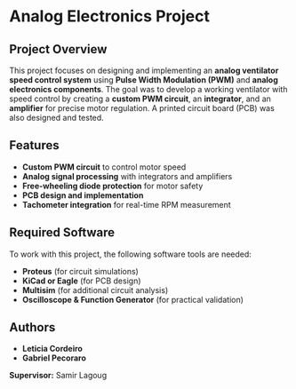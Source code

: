 # Analog Electronics Project

## Project Overview
This project focuses on designing and implementing an **analog ventilator speed control system** using **Pulse Width Modulation (PWM)** and **analog electronics components**. The goal was to develop a working ventilator with speed control by creating a **custom PWM circuit**, an **integrator**, and an **amplifier** for precise motor regulation. A printed circuit board (PCB) was also designed and tested.

## Features
- **Custom PWM circuit** to control motor speed
- **Analog signal processing** with integrators and amplifiers
- **Free-wheeling diode protection** for motor safety
- **PCB design and implementation**
- **Tachometer integration** for real-time RPM measurement

## Required Software
To work with this project, the following software tools are needed:
- **Proteus** (for circuit simulations)
- **KiCad or Eagle** (for PCB design)
- **Multisim** (for additional circuit analysis)
- **Oscilloscope & Function Generator** (for practical validation)

## Authors
- **Leticia Cordeiro**
- **Gabriel Pecoraro**

**Supervisor:** Samir Lagoug
